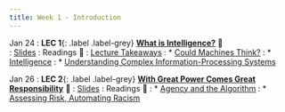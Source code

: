 ```yaml
---
title: Week 1 - Introduction
---
```


Jan 24
: **LEC 1**{: .label .label-grey} **[What is Intelligence?](https://harvard.hosted.panopto.com/Panopto/Pages/Viewer.aspx?id=6709f778-669e-44a8-ac5c-ae270165421c)** 🎥  
    : [Slides](https://canvas.harvard.edu/files/14215632/download?download_frd=1) 
: Readings 📖
    : [Lecture Takeaways](https://canvas.harvard.edu/files/14218488/download?download_frd=1)
: * [Could Machines Think?](https://canvas.harvard.edu/files/14184273/download?download_frd=1)
: * [Intelligence](https://canvas.harvard.edu/files/14184275/download?download_frd=1)
: * [Understanding Complex Information-Processing Systems](https://canvas.harvard.edu/files/14205722/download?download_frd=1)

Jan 26
: **LEC 2**{: .label .label-grey} **[With Great Power Comes Great Responsibility](#)** 🎥 
    : [Slides](https://canvas.harvard.edu/files/14225197/download?download_frd=1) 
: Readings 📖
: * [Agency and the Algorithm](https://canvas.harvard.edu/files/14218470/download?download_frd=1)
: * [Assessing Risk, Automating Racism](https://canvas.harvard.edu/files/14218471/download?download_frd=1)
